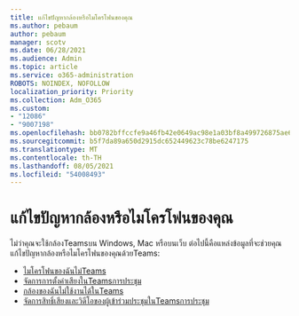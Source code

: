 ```yaml
---
title: แก้ไขปัญหากล้องหรือไมโครโฟนของคุณ
ms.author: pebaum
author: pebaum
manager: scotv
ms.date: 06/28/2021
ms.audience: Admin
ms.topic: article
ms.service: o365-administration
ROBOTS: NOINDEX, NOFOLLOW
localization_priority: Priority
ms.collection: Adm_O365
ms.custom:
- "12086"
- "9007198"
ms.openlocfilehash: bb0782bffccfe9a46fb42e0649ac98e1a03bf8a499726875ae606c6b1452ccc2
ms.sourcegitcommit: b5f7da89a650d2915dc652449623c78be6247175
ms.translationtype: MT
ms.contentlocale: th-TH
ms.lasthandoff: 08/05/2021
ms.locfileid: "54008493"
---
```

# <a name="troubleshoot-your-camera-or-microphone"></a>แก้ไขปัญหากล้องหรือไมโครโฟนของคุณ

ไม่ว่าคุณจะใช้กล้องTeamsบน Windows, Mac หรือบนเว็บ ต่อไปนี้คือแหล่งข้อมูลที่จะช่วยคุณแก้ไขปัญหากล้องหรือไมโครโฟนของคุณด้วยTeams:

- [ไมโครโฟนของฉันไม่Teams](https://support.microsoft.com/office/my-microphone-isn-t-working-in-teams-666d1123-9dd0-4a31-ad2e-a758b204f33a)
- [จัดการการตั้งค่าเสียงในTeamsการประชุม](https://support.microsoft.com/office/manage-audio-settings-in-a-teams-meeting-6ea36f9a-827b-47d6-b22e-ec94d5f0f5e4)
- [กล้องของฉันไม่ใช้งานได้ในTeams](https://support.microsoft.com/office/my-camera-isn-t-working-in-teams-9581983b-c6f9-40e3-b0d8-122857972ade)
- [จัดการสิทธิ์เสียงและวิดีโอของผู้เข้าร่วมประชุมในTeamsการประชุม](https://support.microsoft.com/office/manage-attendee-audio-and-video-permissions-in-teams-meetings-f9db15e1-f46f-46da-95c6-34f9f39e671a)